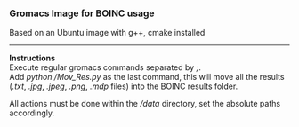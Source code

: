 ### Gromacs Image for BOINC usage

Based on an Ubuntu image with g++, cmake installed

--------

**Instructions**  
Execute regular gromacs commands separated by *;*.  
Add *python /Mov_Res.py* as the last command, this will move all the results (*.txt*, *.jpg*, *.jpeg*, *.png*, *.mdp* files) into the BOINC results folder.
  
All actions must be done within the */data* directory, set the absolute paths accordingly. 
